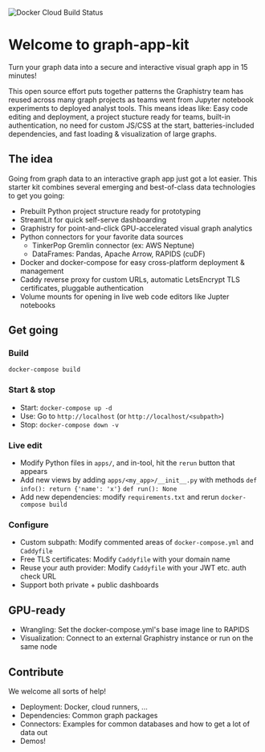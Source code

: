 ![Docker Cloud Build Status](https://img.shields.io/docker/cloud/build/graphistry/graph-app-kit-st)

# Welcome to graph-app-kit

Turn your graph data into a secure and interactive visual graph app in 15 minutes! 

This open source effort puts together patterns the Graphistry team has reused across many graph projects as teams went from Jupyter notebook experiments to deployed analyst tools. This means ideas like: Easy code editing and deployment, a project stucture ready for teams, built-in authentication, no need for custom JS/CSS at the start, batteries-included dependencies, and fast loading & visualization of large graphs.

## The idea

Going from graph data to an interactive graph app just got a lot easier. This starter kit combines several emerging and best-of-class data technologies to get you going:

* Prebuilt Python project structure ready for prototyping
* StreamLit for quick self-serve dashboarding
* Graphistry for point-and-click GPU-accelerated visual graph analytics
* Python connectors for your favorite data sources
   * TinkerPop Gremlin connector (ex: AWS Neptune)
   * DataFrames: Pandas, Apache Arrow, RAPIDS (cuDF)
* Docker and docker-compose for easy cross-platform deployment & management
* Caddy reverse proxy for custom URLs, automatic LetsEncrypt TLS certificates, pluggable authentication
* Volume mounts for opening in live web code editors like Jupter notebooks


## Get going

### Build

`docker-compose build`

### Start & stop

* Start: `docker-compose up -d`
* Use: Go to `http://localhost` (or `http://localhost/<subpath>`)
* Stop: `docker-compose down -v`

### Live edit

* Modify Python files in `apps/`, and in-tool, hit the `rerun` button that appears
* Add new views by adding `apps/<my_app>/__init__.py` with methods `def info(): return {'name': 'x'}` `def run(): None`
* Add new dependencies: modify `requirements.txt` and rerun `docker-compose build`

### Configure

* Custom subpath: Modify commented areas of `docker-compose.yml` and `Caddyfile`
* Free TLS certificates: Modify `Caddyfile` with your domain name
* Reuse your auth provider: Modify `Caddyfile` with your JWT etc. auth check URL
* Support both private + public dashboards

## GPU-ready

* Wrangling: Set the docker-compose.yml's base image line to RAPIDS 
* Visualization: Connect to an external Graphistry instance or run on the same node

## Contribute

We welcome all sorts of help!

* Deployment: Docker, cloud runners, ...
* Dependencies: Common graph packages
* Connectors: Examples for common databases and how to get a lot of data out
* Demos!
